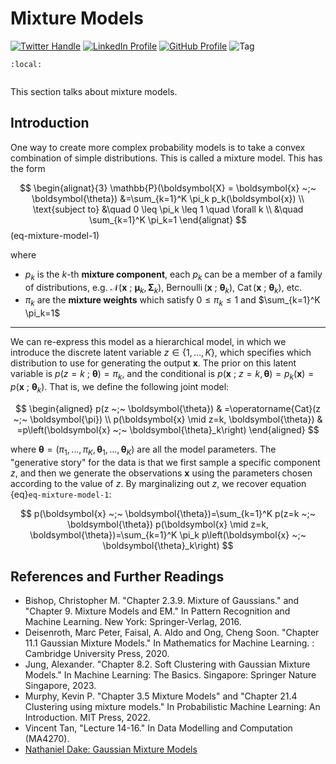# Mixture Models

[![Twitter Handle](https://img.shields.io/badge/Twitter-@gaohongnan-blue?style=social&logo=twitter)](https://twitter.com/gaohongnan)
[![LinkedIn Profile](https://img.shields.io/badge/@gaohongnan-blue?style=social&logo=linkedin)](https://linkedin.com/in/gao-hongnan)
[![GitHub Profile](https://img.shields.io/badge/GitHub-gao--hongnan-lightgrey?style=social&logo=github)](https://github.com/gao-hongnan)
![Tag](https://img.shields.io/badge/Tag-Organized_Chaos-orange)

```{contents}
:local:
```

```{tableofcontents}

```

This section talks about mixture models.

## Introduction

One way to create more complex probability models is to take a convex combination of simple distributions. This is called a mixture model. This has the form

$$
\begin{alignat}{3}
\mathbb{P}(\boldsymbol{X} = \boldsymbol{x} ~;~ \boldsymbol{\theta}) &=\sum_{k=1}^K \pi_k p_k(\boldsymbol{x})  \\
\text{subject to} &\quad  0 \leq \pi_k \leq 1 \quad \forall k \\
&\quad \sum_{k=1}^K \pi_k=1
\end{alignat}
$$ (eq-mixture-model-1)

where

- $p_k$ is the $k$-th **mixture component**, each $p_k$ can be a member of a family of distributions, e.g. $\mathcal{N}(\boldsymbol{x} ~;~ \boldsymbol{\mu}_k, \boldsymbol{\Sigma}_k)$, $\operatorname{Bernoulli}(\boldsymbol{x} ~;~ \boldsymbol{\theta}_k)$, $\operatorname{Cat}(\boldsymbol{x} ~;~ \boldsymbol{\theta}_k)$, etc.
-  $\pi_k$ are the **mixture weights** which satisfy $0 \leq \pi_k \leq 1$ and $\sum_{k=1}^K \pi_k=1$

---

We can re-express this model as a hierarchical model, in which we introduce the discrete latent variable $z \in\{1, \ldots, K\}$, which specifies which distribution to use for generating the output $\boldsymbol{x}$. The prior on this latent variable is $p(z=k ~;~ \boldsymbol{\theta})=\pi_k$, and the conditional is $p(\boldsymbol{x} ~;~ z=k, \boldsymbol{\theta})=p_k(\boldsymbol{x})=p\left(\boldsymbol{x} ~;~ \boldsymbol{\theta}_k\right)$. That is, we define the following joint model:

$$
\begin{aligned}
p(z ~;~ \boldsymbol{\theta}) & =\operatorname{Cat}(z ~;~ \boldsymbol{\pi}) \\
p(\boldsymbol{x} \mid z=k, \boldsymbol{\theta}) & =p\left(\boldsymbol{x} ~;~ \boldsymbol{\theta}_k\right)
\end{aligned}
$$

where $\boldsymbol{\theta}=\left(\pi_1, \ldots, \pi_K, \boldsymbol{\theta}_1, \ldots, \boldsymbol{\theta}_K\right)$ are all the model parameters. The "generative story" for the data is that we first sample a specific component $z$, and then we generate the observations $\boldsymbol{x}$ using the parameters chosen according to the value of $z$. By marginalizing out $z$, we recover equation {eq}`eq-mixture-model-1`:

$$
p(\boldsymbol{x} ~;~ \boldsymbol{\theta})=\sum_{k=1}^K p(z=k ~;~ \boldsymbol{\theta}) p(\boldsymbol{x} \mid z=k, \boldsymbol{\theta})=\sum_{k=1}^K \pi_k p\left(\boldsymbol{x} ~;~ \boldsymbol{\theta}_k\right)
$$

## References and Further Readings

- Bishop, Christopher M. "Chapter 2.3.9. Mixture of Gaussians." and "Chapter 9. Mixture Models and EM." In Pattern Recognition and Machine Learning. New York: Springer-Verlag, 2016.
- Deisenroth, Marc Peter, Faisal, A. Aldo and Ong, Cheng Soon. "Chapter  11.1 Gaussian Mixture Models." In Mathematics for Machine Learning. : Cambridge University Press, 2020.
- Jung, Alexander. "Chapter 8.2. Soft Clustering with Gaussian Mixture Models." In Machine Learning: The Basics. Singapore: Springer Nature Singapore, 2023.
- Murphy, Kevin P. "Chapter 3.5 Mixture Models" and "Chapter 21.4 Clustering using mixture models." In Probabilistic Machine Learning: An Introduction. MIT Press, 2022.
- Vincent Tan, "Lecture 14-16." In Data Modelling and Computation (MA4270).
- [Nathaniel Dake: Gaussian Mixture Models](https://www.nathanieldake.com/Machine_Learning/04-Unsupervised_Learning_Cluster_Analysis-04-Cluster-Analysis-Gaussian-Mixture-Models.html)